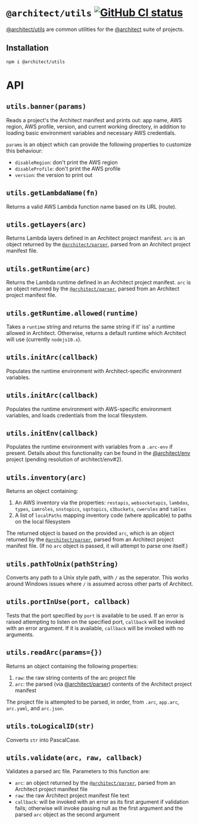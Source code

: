 # `@architect/utils` [![GitHub CI status](https://github.com/architect/utils/workflows/Node%20CI/badge.svg)](https://github.com/architect/utils/actions?query=workflow%3A%22Node+CI%22)
<!-- [![codecov](https://codecov.io/gh/architect/utils/branch/master/graph/badge.svg)](https://codecov.io/gh/architect/utils) -->

[@architect/utils][npm] are common utilities for the [@architect][arc] suite of projects.

## Installation

    npm i @architect/utils

# API

## `utils.banner(params)`

Reads a project's the Architect manifest and prints out: app name, AWS region, AWS profile, version, and current working directory, in addition to loading basic environment variables and necessary AWS credentials.

`params` is an object which can provide the following properties to customize this behaviour:

- `disableRegion`: don't print the AWS region
- `disableProfile`: don't print the AWS profile
- `version`: the version to print out


## `utils.getLambdaName(fn)`

Returns a valid AWS Lambda function name based on its URL (route).


## `utils.getLayers(arc)`

Returns Lambda layers defined in an Architect project manifest. `arc` is an object returned by the [`@architect/parser`][parser], parsed from an Architect project manifest file.


## `utils.getRuntime(arc)`

Returns the Lambda runtime defined in an Architect project manifest. `arc` is an object returned by the [`@architect/parser`][parser], parsed from an Architect project manifest file.


## `utils.getRuntime.allowed(runtime)`

Takes a `runtime` string and returns the same string if it' iss' a runtime allowed in Architect. Otherwise, returns a default runtime which Architect will use (currently `nodejs10.x`).


## `utils.initArc(callback)`

Populates the runtime environment with Architect-specific environment variables.


## `utils.initArc(callback)`

Populates the runtime environment with AWS-specific environment variables, and loads credentials from the local filesystem.


## `utils.initEnv(callback)`

Populates the runtime environment with variables from a `.arc-env` if present. Details about this functionality can be found in the [@architect/env][env] project (pending resolution of architect/env#2).


## `utils.inventory(arc)`

Returns an object containing:

1. An AWS inventory via the properties: `restapis`, `websocketapis`, `lambdas`,
   `types`, `iamroles`, `snstopics`, `sqstopics`, `s3buckets`, `cwerules` and
   `tables`
2. A list of `localPaths` mapping inventory code (where applicable) to paths on
   the local filesystem

The returned object is based on the provided `arc`, which is an object returned by the [`@architect/parser`][parser], parsed from an Architect project manifest file. (If no `arc` object is passed, it will attempt to parse one itself.)


## `utils.pathToUnix(pathString)`

Converts any path to a Unix style path, with `/` as the seperator. This works around Windows issues where `/` is assumed across other parts of Architect.


## `utils.portInUse(port, callback)`

Tests that the port specified by `port` is available to be used. If an error is raised attempting to listen on the specified port, `callback` will be invoked with an error argument. If it is available, `callback` will be invoked with no arguments.


## `utils.readArc(params={})`

Returns an object containing the following properties:

1. `raw`: the raw string contents of the arc project file
2. `arc`: the parsed (via [@architect/parser][parser]) contents of the Architect project manifest

The project file is attempted to be parsed, in order, from `.arc`, `app.arc`, `arc.yaml`, and `arc.json`.


## `utils.toLogicalID(str)`

Converts `str` into PascalCase.


## `utils.validate(arc, raw, callback)`

Validates a parsed arc file. Parameters to this function are:

- `arc`: an object returned by the [`@architect/parser`][parser], parsed from an Architect project manifest file
- `raw`: the raw Architect project manifest file text
- `callback`: will be invoked with an error as its first argument if validation fails; otherwise will invoke passing null as the first argument and the parsed `arc` object as the second argument


[arc]: https://github.com/architect
[npm]: https://www.npmjs.com/package/@architect/utils
[env]: https://github.com/architect/env
[parser]: https://www.npmjs.com/package/@architect/parser
